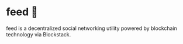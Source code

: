 # feed 🌱
feed is a decentralized social networking utility powered by blockchain technology via Blockstack.